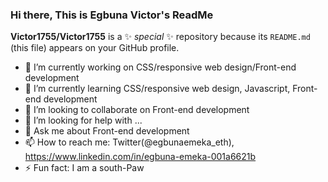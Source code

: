 ### Hi there, This is Egbuna Victor's ReadMe

**Victor1755/Victor1755** is a ✨ _special_ ✨ repository because its `README.md` (this file) appears on your GitHub profile.
- 🔭 I’m currently working on CSS/responsive web design/Front-end development
- 🌱 I’m currently learning CSS/responsive web design, Javascript, Front-end development
- 👯 I’m looking to collaborate on Front-end development
- 🤔 I’m looking for help with ...
- 💬 Ask me about Front-end development
- 📫 How to reach me: Twitter(@egbunaemeka_eth), https://www.linkedin.com/in/egbuna-emeka-001a6621b
- ⚡ Fun fact: I am a south-Paw

